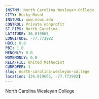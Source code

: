 ```yaml
---
INSTNM: North Carolina Wesleyan College
CITY: Rocky Mount
INSTURL: www.ncwc.edu
CONTROL: Private nonprofit
ST_FIPS: North Carolina
LATITUDE: 36.019665
LONGITUDE: -77.773982
HBCU: 0.0
PBI: 1.0
MENONLY: 0.0
WOMENONLY: 0.0
RELAFFIL: United Methodist
CURROPER: 1
slug: north-carolina-wesleyan-college
location: [36.019665, -77.773982]
---
```

North Carolina Wesleyan College